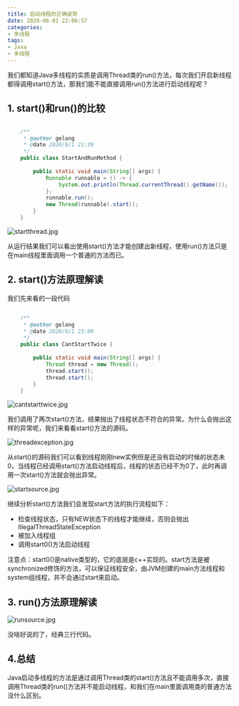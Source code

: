 ```yaml
---
title: 启动线程的正确姿势
date: 2020-06-01 22:06:57
categories:
- 多线程
tags:
- Java
- 多线程
---
```

我们都知道Java多线程的实质是调用Thread类的run()方法，每次我们开启新线程都得调用start()方法，那我们能不能直接调用run()方法进行启动线程呢？
<!-- more -->

## 1. start()和run()的比较
```java

	/**
	 * @author gelong
	 * @date 2020/6/1 21:39
	 */
	public class StartAndRunMethod {
	
	    public static void main(String[] args) {
	        Runnable runnable = () -> {
	            System.out.println(Thread.currentThread().getName());
	        };
	        runnable.run();
	        new Thread(runnable).start();
	    }
	}
```

![startthread.jpg](http://ww1.sinaimg.cn/large/b1bbb565gy1gfd6p154b2j20gz04c3yh.jpg)

从运行结果我们可以看出使用start()方法才能创建出新线程，使用run()方法只是在main线程里面调用一个普通的方法而已。

## 2. start()方法原理解读
我们先来看的一段代码

```java

	/**
	 * @author gelong
	 * @date 2020/6/1 23:09
	 */
	public class CantStartTwice {
	
	    public static void main(String[] args) {
	        Thread thread = new Thread();
	        thread.start();
	        thread.start();
	    }
	}
```

![cantstarttwice.jpg](http://ww1.sinaimg.cn/large/b1bbb565gy1gfd70su4nvj20sj05hmxg.jpg)


我们调用了两次start()方法，结果抛出了线程状态不符合的异常。为什么会抛出这样的异常呢，我们来看看start()方法的源码。


![threadexception.jpg](http://ww1.sinaimg.cn/large/b1bbb565gy1gfd75n8apjj20rm0kbta8.jpg)

从start()的源码我们可以看到线程刚刚new实例但是还没有启动的时候的状态未0，当线程已经调用start()方法启动线程后，线程的状态已经不为0了，此时再调用一次start()方法就会抛出异常。

![startsource.jpg](http://ww1.sinaimg.cn/large/b1bbb565gy1gfd7agmpbxj20oh07jq3d.jpg)

继续分析start()方法我们会发现start方法的执行流程如下：

- 检查线程状态，只有NEW状态下的线程才能继续，否则会抛出IllegalThreadStateException
- 被加入线程组
- 调用start0()方法启动线程

注意点：start0()是native类型的，它的底层是c++实现的。start方法是被synchronized修饰的方法，可以保证线程安全，由JVM创建的main方法线程和system组线程，并不会通过start来启动。

## 3. run()方法原理解读

![runsource.jpg](http://ww1.sinaimg.cn/large/b1bbb565gy1gfd7jbkpntj20bf05taa1.jpg)

没啥好说的了，经典三行代码。

## 4.总结
Java启动多线程的方法是通过调用Thread类的start()方法且不能调用多次，直接调用Thread类的run()方法并不能启动线程，和我们在main里面调用类的普通方法没什么区别。